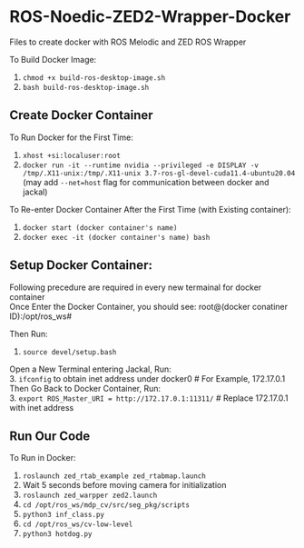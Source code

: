 # ROS-Noedic-ZED2-Wrapper-Docker
Files to create docker with ROS Melodic and ZED ROS Wrapper

To Build Docker Image:
   1. ```chmod +x build-ros-desktop-image.sh ```  
   2. ```bash build-ros-desktop-image.sh```  

## Create Docker Container
To Run Docker for the First Time:
   1. ```xhost +si:localuser:root```  
   2. ```docker run -it --runtime nvidia --privileged -e DISPLAY -v /tmp/.X11-unix:/tmp/.X11-unix 3.7-ros-gl-devel-cuda11.4-ubuntu20.04``` 
   (may add ```--net=host``` flag for communication between docker and jackal)  

To Re-enter Docker Container After the First Time (with Existing container):
   1. ```docker start (docker container's name)```  
   2. ```docker exec -it (docker container's name) bash```  
   
## Setup Docker Container: 
Following precedure are required in every new termainal for docker container  
Once Enter the Docker Container, you should see: 
   root@(docker conatiner ID):/opt/ros_ws#

Then Run:  
   1. ```source devel/setup.bash```  

Open a New Terminal entering Jackal, Run:  
   3. ```ifconfig``` to obtain inet address under docker0 # For Example, 172.17.0.1  
Then Go Back to Docker Container, Run:  
   3. ```export ROS_Master_URI = http://172.17.0.1:11311/``` # Replace 172.17.0.1 with inet address  

## Run Our Code
 To Run in Docker:
   1. ```roslaunch zed_rtab_example zed_rtabmap.launch```
   2. Wait 5 seconds before moving camera for initialization
   3. ```roslaunch zed_warpper zed2.launch```
   4. ```cd /opt/ros_ws/mdp_cv/src/seg_pkg/scripts```
   5. ```python3 inf_class.py```
   6. ```cd /opt/ros_ws/cv-low-level```
   7. ```python3 hotdog.py```


